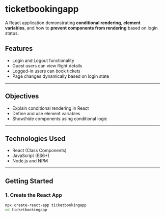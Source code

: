 # ticketbookingapp

A React application demonstrating **conditional rendering**, **element variables**, and how to **prevent components from rendering** based on login status.

##  Features

- Login and Logout functionality
- Guest users can view flight details
- Logged-in users can book tickets
- Page changes dynamically based on login state

---

##  Objectives

-  Explain conditional rendering in React
-  Define and use element variables
-  Show/hide components using conditional logic

---

##  Technologies Used

- React (Class Components)
- JavaScript (ES6+)
- Node.js and NPM

---


##  Getting Started

### 1. Create the React App

```bash
npx create-react-app ticketbookingapp
cd ticketbookingapp
